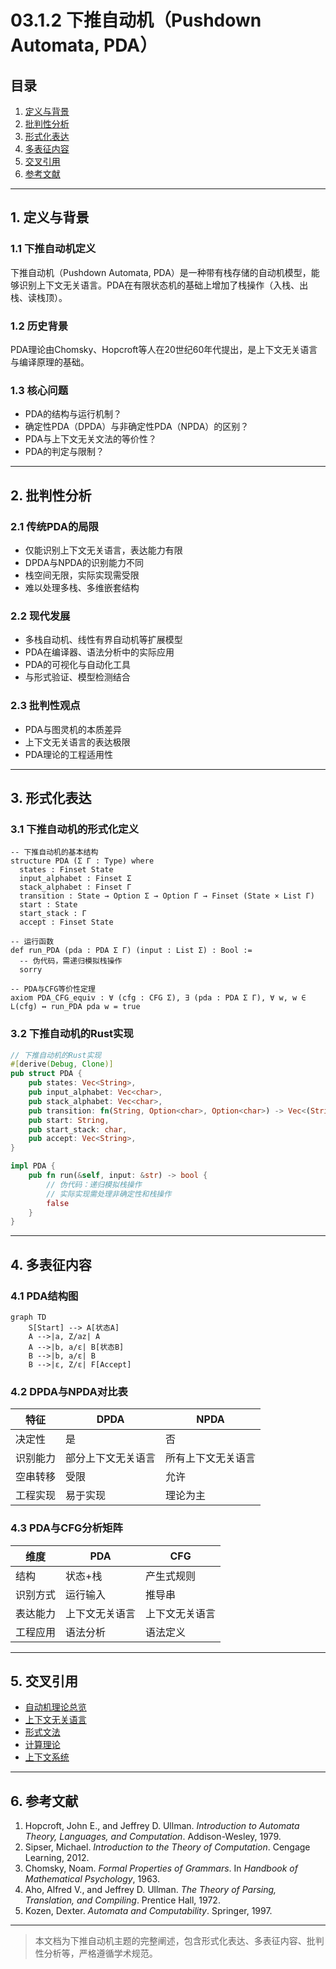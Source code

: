 # 03.1.2 下推自动机（Pushdown Automata, PDA）

## 目录

1. [定义与背景](#1-定义与背景)
2. [批判性分析](#2-批判性分析)
3. [形式化表达](#3-形式化表达)
4. [多表征内容](#4-多表征内容)
5. [交叉引用](#5-交叉引用)
6. [参考文献](#6-参考文献)

---

## 1. 定义与背景

### 1.1 下推自动机定义

下推自动机（Pushdown Automata, PDA）是一种带有栈存储的自动机模型，能够识别上下文无关语言。PDA在有限状态机的基础上增加了栈操作（入栈、出栈、读栈顶）。

### 1.2 历史背景

PDA理论由Chomsky、Hopcroft等人在20世纪60年代提出，是上下文无关语言与编译原理的基础。

### 1.3 核心问题

- PDA的结构与运行机制？
- 确定性PDA（DPDA）与非确定性PDA（NPDA）的区别？
- PDA与上下文无关文法的等价性？
- PDA的判定与限制？

---

## 2. 批判性分析

### 2.1 传统PDA的局限

- 仅能识别上下文无关语言，表达能力有限
- DPDA与NPDA的识别能力不同
- 栈空间无限，实际实现需受限
- 难以处理多栈、多维嵌套结构

### 2.2 现代发展

- 多栈自动机、线性有界自动机等扩展模型
- PDA在编译器、语法分析中的实际应用
- PDA的可视化与自动化工具
- 与形式验证、模型检测结合

### 2.3 批判性观点

- PDA与图灵机的本质差异
- 上下文无关语言的表达极限
- PDA理论的工程适用性

---

## 3. 形式化表达

### 3.1 下推自动机的形式化定义

```lean
-- 下推自动机的基本结构
structure PDA (Σ Γ : Type) where
  states : Finset State
  input_alphabet : Finset Σ
  stack_alphabet : Finset Γ
  transition : State → Option Σ → Option Γ → Finset (State × List Γ)
  start : State
  start_stack : Γ
  accept : Finset State

-- 运行函数
def run_PDA (pda : PDA Σ Γ) (input : List Σ) : Bool :=
  -- 伪代码，需递归模拟栈操作
  sorry

-- PDA与CFG等价性定理
axiom PDA_CFG_equiv : ∀ (cfg : CFG Σ), ∃ (pda : PDA Σ Γ), ∀ w, w ∈ L(cfg) ↔ run_PDA pda w = true
```

### 3.2 下推自动机的Rust实现

```rust
// 下推自动机的Rust实现
#[derive(Debug, Clone)]
pub struct PDA {
    pub states: Vec<String>,
    pub input_alphabet: Vec<char>,
    pub stack_alphabet: Vec<char>,
    pub transition: fn(String, Option<char>, Option<char>) -> Vec<(String, Vec<char>)>,
    pub start: String,
    pub start_stack: char,
    pub accept: Vec<String>,
}

impl PDA {
    pub fn run(&self, input: &str) -> bool {
        // 伪代码：递归模拟栈操作
        // 实际实现需处理非确定性和栈操作
        false
    }
}
```

---

## 4. 多表征内容

### 4.1 PDA结构图

```mermaid
graph TD
    S[Start] --> A[状态A]
    A -->|a, Z/az| A
    A -->|b, a/ε| B[状态B]
    B -->|b, a/ε| B
    B -->|ε, Z/ε| F[Accept]
```

### 4.2 DPDA与NPDA对比表

| 特征 | DPDA | NPDA |
|------|------|------|
| 决定性 | 是 | 否 |
| 识别能力 | 部分上下文无关语言 | 所有上下文无关语言 |
| 空串转移 | 受限 | 允许 |
| 工程实现 | 易于实现 | 理论为主 |

### 4.3 PDA与CFG分析矩阵

| 维度 | PDA | CFG |
|------|-----|-----|
| 结构 | 状态+栈 | 产生式规则 |
| 识别方式 | 运行输入 | 推导串 |
| 表达能力 | 上下文无关语言 | 上下文无关语言 |
| 工程应用 | 语法分析 | 语法定义 |

---

## 5. 交叉引用

- [自动机理论总览](./README.md)
- [上下文无关语言](../03_Context_Free_Languages.md)
- [形式文法](../03.2_Formal_Grammars.md)
- [计算理论](../03.6_Computation_Theory/README.md)
- [上下文系统](../../12_Context_System/README.md)

---

## 6. 参考文献

1. Hopcroft, John E., and Jeffrey D. Ullman. *Introduction to Automata Theory, Languages, and Computation*. Addison-Wesley, 1979.
2. Sipser, Michael. *Introduction to the Theory of Computation*. Cengage Learning, 2012.
3. Chomsky, Noam. *Formal Properties of Grammars*. In *Handbook of Mathematical Psychology*, 1963.
4. Aho, Alfred V., and Jeffrey D. Ullman. *The Theory of Parsing, Translation, and Compiling*. Prentice Hall, 1972.
5. Kozen, Dexter. *Automata and Computability*. Springer, 1997.

---

> 本文档为下推自动机主题的完整阐述，包含形式化表达、多表征内容、批判性分析等，严格遵循学术规范。
